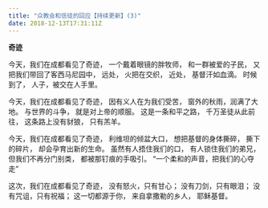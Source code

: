 ```yaml
---
title: "众教会和信徒的回应【持续更新】(3)"
date: 2018-12-13T17:31:11Z
---
```


**奇迹**

今天，我们在成都看见了奇迹，
一个戴着眼镜的胖牧师，
和一群被爱的子民，
又把我们带回了客西马尼园中，
远处，
火把在交织，
近处，
基督汗如血滴。
时候到了，
人子，被交在人手里。

今天，我们在成都看见了奇迹，
因有义人在为我们受苦，
窗外的秋雨，润满了大地。
与世界的斗争，
就是对上帝的顺服。
这是一条和平之路，
千万圣徒从此前往，
这条路上没有豺狼，
只有羔羊。

今天，我们在成都看见了奇迹，
利维坦的倾盆大口，
想把基督的身体撕碎，
撕下的碎片，
却会孕育出新的生命。
虽然有人捂住我们的口，
有人锁住我们的弟兄，
但我们不再分门别类，
都被那钉痕的手吸引。
“一个柔和的声音，把我们的心夺走”

这次，我们在成都看见了奇迹，
没有怒火，只有甘心；
没有刀剑，只有眼泪；
没有咒诅，只有祝福；
这一切都源于你，
来自拿撒勒的乡人，
耶稣基督。